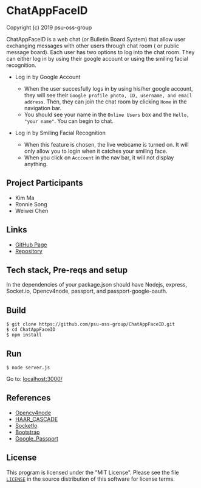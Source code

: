 # ChatAppFaceID

Copyright (c) 2019 psu-oss-group

ChatAppFaceID is a web chat (or Bulletin Board System) that allow user exchanging messages with other users through chat room ( or public message board). Each user has two options to log into the chat room. They can either log in by using their google account or using the smiling facial recognition.

- Log in by Google Account

  - When the user succesfully logs in by using his/her google account, they will see their `Google profile photo, ID, username, and email address`. Then, they can join the chat room by clicking `Home` in the navigation bar.
  - You should see your name in the `Online Users` box and the `Hello, "your name"`. You can begin to chat.

- Log in by Smiling Facial Recognition
  - When this feature is chosen, the live webcame is turned on. It will only allow you to login when it catches your smiling face.
  - When you click on `Acccount` in the nav bar, it will not display anything.

## Project Participants

- Kim Ma
- Ronnie Song
- Weiwei Chen

## Links

- [GitHub Page](https://psu-oss-group.github.io/ChatAppFaceID/)
- [Repository](https://github.com/psu-oss-group)

## Tech stack, Pre-reqs and setup

In the dependencies of your package.json should have Nodejs, express, Socket.io, Opencv4node, passport, and passport-google-oauth.

## Build

```shell
$ git clone https://github.com/psu-oss-group/ChatAppFaceID.git
$ cd ChatAppFaceID
$ npm install

```

## Run

```shell
$ node server.js
```

Go to: [localhost:3000/](http://localhost:3000/)

## References

- [Opencv4node](https://github.com/justadudewhohacks/opencv4nodejs)
- [HAAR_CASCADE](https://www.bogotobogo.com/python/OpenCV_Python/python_opencv3_Image_Object_Detection_Face_Detection_Haar_Cascade_Classifiers.php)
- [SocketIo](https://socket.io/docs/)
- [Bootstrap](https://getbootstrap.com/docs/4.0/getting-started/introduction/)
- [Google_Passport](http://www.passportjs.org/docs/google/)

## License

This program is licensed under the "MIT License". Please
see the file [`LICENSE`](https://github.com/psu-oss-group/ChatAppFaceID/blob/master/LICENSE) in the source distribution of this
software for license terms.
